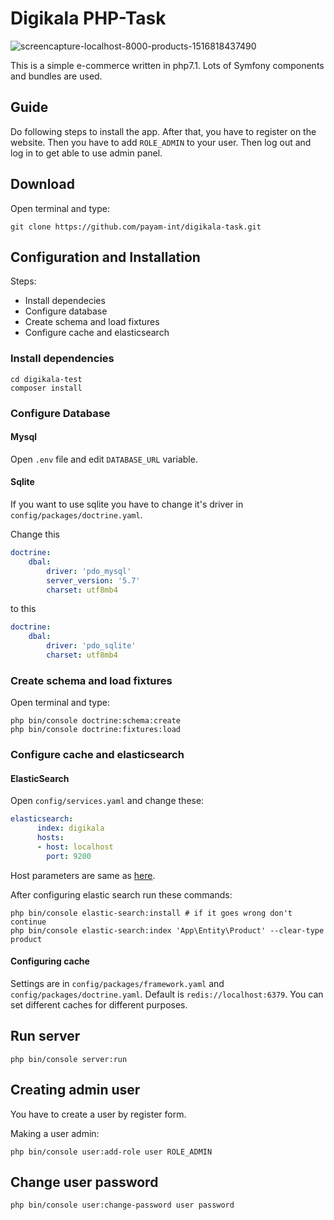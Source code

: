 # Digikala PHP-Task

![screencapture-localhost-8000-products-1516818437490](https://user-images.githubusercontent.com/4481808/35349951-a241c27c-0151-11e8-8c07-0e890986aead.png)


This is a simple e-commerce written in php7.1. Lots of Symfony components and bundles are used.

## Guide
Do following steps to install the app. After that, you have to register on the website. Then you have to add `ROLE_ADMIN` to your user. Then log out and log in to get able to use admin panel.

## Download
Open terminal and type:
```
git clone https://github.com/payam-int/digikala-task.git
```

## Configuration and Installation
Steps:
- Install dependecies
- Configure database
- Create schema and load fixtures
- Configure cache and elasticsearch
### Install dependencies
```
cd digikala-test
composer install
```

### Configure Database

#### Mysql
Open `.env` file and edit `DATABASE_URL` variable.
#### Sqlite
If you want to use sqlite you have to change it's driver in `config/packages/doctrine.yaml`.

Change this
```yaml
doctrine:
    dbal:
        driver: 'pdo_mysql'
        server_version: '5.7'
        charset: utf8mb4
```
to this

```yaml
doctrine:
    dbal:
        driver: 'pdo_sqlite'
        charset: utf8mb4
```

### Create schema and load fixtures
Open terminal and type:
```
php bin/console doctrine:schema:create
php bin/console doctrine:fixtures:load
```

### Configure cache and elasticsearch
#### ElasticSearch
Open `config/services.yaml` and change these:
```yaml
elasticsearch:
      index: digikala
      hosts:
      - host: localhost
        port: 9200
```
Host parameters are same as [here](https://www.elastic.co/guide/en/elasticsearch/client/php-api/current/_configuration.html).

After configuring elastic search run these commands:
```
php bin/console elastic-search:install # if it goes wrong don't continue
php bin/console elastic-search:index 'App\Entity\Product' --clear-type product
``` 

#### Configuring cache
Settings are in `config/packages/framework.yaml` and `config/packages/doctrine.yaml`.
Default is `redis://localhost:6379`. You can set different caches for different purposes.

## Run server
```
php bin/console server:run
```

## Creating admin user
You have to create a user by register form.

Making a user admin:
```
php bin/console user:add-role user ROLE_ADMIN
```

## Change user password
```
php bin/console user:change-password user password
```

